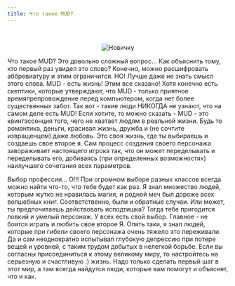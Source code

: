 ```yaml
---
title: Что такое MUD?
---
```


&nbsp;

<p style='text-align: center'>
    <img src="/img/tit_newbies.jpg" alt='Новичку' />
</p>

<i class="letter letter-ch">Ч</i>то такое MUD? Это довольно сложный вопрос... Как объяснить тому, кто первый раз увидел это слово? Конечно, можно расшифровать аббревиатуру и этим ограничится. НО! Лучше даже не знать смысл этого слова. MUD - есть жизнь! Этим все сказано! Хотя конечно есть скептики, которые утверждают, что MUD - только приятное времяпрепровождение перед компьютером, когда нет более существенных забот. Так вот - такие люди НИКОГДА не узнают, что на самом деле есть MUD! Если хотите, то можно сказать - MUD - это квинтэссенция того, чего не хватает людям в реальной жизни. Будь то романтика, деньги, красивая жизнь, дружба и (не сочтите извращенцем) даже любовь. Это своя жизнь, где ты выбираешь и создаешь свое второе я. Сам процесс создания своего персонажа завораживает настоящего игрока так, что он может переделывать и переделывать его, добиваясь (при определенных возможностях) наилучшего сочетания всех параметров.

<i class="letter letter-v">В</i>ыбор профессии... О!!! При огромном выборе разных классов всегда можно найти что-то, что тебе будет как раз. Я знал множество людей, которым жутко не нравилась магия, и родной меч был дороже всех волшебных книг. Соответственно, были и обратные случаи. Или может, ты предпочитаешь действовать исподтишка? Тогда тебе пригодится ловкий и умелый персонаж. У всех есть свой выбор. Главное - не боятся играть и любить свое второе Я. Опять таки, я знал людей, которые при гибели своего персонажа очень тяжело это переживали. Да и сам неоднократно испытывал глубокую депрессию при потере вещей и уровней, с таким трудом добытых в нелегкой борьбе. Если вы согласны присоединиться к этому великому миру, то настройтесь на серьезную и счастливую :) жизнь. Надо только сделать первый шаг в этот мир, а там всегда найдутся люди, которые вам помогут и объяснят, что и как.
